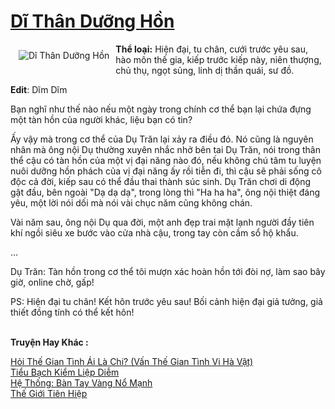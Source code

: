 <a href="https://utruyen.com/di-than-duong-hon/19066/" title="Dĩ Thân Dưỡng Hồn"><h1>Dĩ Thân Dưỡng Hồn</h1></a><div style="display:table"><img align="right" style="float: left; padding: 10px;" src="https://utruyen.com/images/story/200x260/di-than-duong-hon.jpg" alt="Dĩ Thân Dưỡng Hồn"><b>Thể loại:</b> Hiện đại, tu chân, cưới trước yêu sau, hào môn thế gia, kiếp trước kiếp này, niên thượng, chủ thụ, ngọt sủng, linh dị thần quái, sư đồ. <p></p><b>Edit</b>: Dĩm Dĩm<p></p>Bạn nghĩ như thế nào nếu một ngày trong chính cơ thể bạn lại chứa đựng một tàn hồn của người khác, liệu bạn có tin?<p></p>Ấy vậy mà trong cơ thể của Dụ Trăn lại xảy ra điều đó. Nó cũng là nguyên nhân mà ông nội Dụ thường xuyên nhắc nhở bên tai Dụ Trăn, nói trong thân thể cậu có tàn hồn của một vị đại năng nào đó, nếu không chú tâm tu luyện nuôi dưỡng hồn phách của vị đại năng ấy rồi tiễn đi, thì cậu sẽ phải sống cô độc cả đời, kiếp sau có thể đầu thai thành súc sinh. Dụ Trăn chơi di động gật đầu, bên ngoài "Dạ dạ dạ", trong lòng thì "Ha ha ha", ông nội thiệt đáng yêu, một lời nói dối mà nói vài chục năm cũng không chán.<p></p>Vài năm sau, ông nội Dụ qua đời, một anh đẹp trai mặt lạnh người đầy tiên khí ngồi siêu xe bước vào cửa nhà cậu, trong tay còn cầm sổ hộ khẩu.<p></p>...<p></p>Dụ Trăn: Tàn hồn trong cơ thể tôi mượn xác hoàn hồn tới đòi nợ, làm sao bây giờ, online chờ, gấp!<p></p>PS: Hiện đại tu chân! Kết hôn trước yêu sau! Bối cảnh hiện đại giả tưởng, giả thiết đồng tính có thể kết hôn!</div><p><br><b>Truyện Hay Khác :</b></p><a href="https://utruyen.com/hoi-the-gian-tinh-ai-la-chi-van-the-gian-tinh-vi-ha-vat/24730/" alt="Hỏi Thế Gian Tình Ái Là Chi? (Vấn Thế Gian Tình Vi Hà Vật)">Hỏi Thế Gian Tình Ái Là Chi? (Vấn Thế Gian Tình Vi Hà Vật)</a><br/><a href="https://github.com/quanluxury/truyenhot/tree/master/truyenhay/17462/" alt="Tiểu Bạch Kiểm Liệp Diễm">Tiểu Bạch Kiểm Liệp Diễm</a><br/><a href="https://www.pinterest.com/pin/643874077960321644/" alt="Hệ Thống: Bàn Tay Vàng Nổ Mạnh">Hệ Thống: Bàn Tay Vàng Nổ Mạnh</a><br/><a href="https://github.com/quanluxury/truyenhot/tree/master/truyenhay/21447/" alt="Thế Giới Tiên Hiệp">Thế Giới Tiên Hiệp</a><br/>